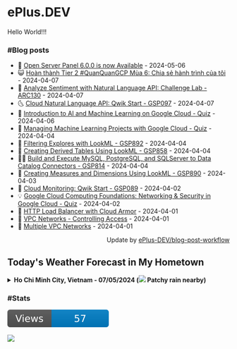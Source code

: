 # ePlus.DEV

Hello World!!!

### #Blog posts

- 🧰 [Open Server Panel 6.0.0 is now Available](https://eplus.dev/open-server-panel-600-is-now-available) - 2024-05-06 
- 😺 [Hoàn thành Tier 2 #QuanQuanGCP Mùa 6: Chia sẻ hành trình của tôi](https://eplus.dev/hoan-thanh-tier-2-quanquangcp-mua-6-chia-se-hanh-trinh-cua-toi) - 2024-04-07 
- 🗽 [Analyze Sentiment with Natural Language API: Challenge Lab - ARC130](https://eplus.dev/analyze-sentiment-with-natural-language-api-challenge-lab-arc130) - 2024-04-07 
- 🌜 [Cloud Natural Language API: Qwik Start - GSP097](https://eplus.dev/cloud-natural-language-api-qwik-start-gsp097) - 2024-04-07 
- 📝 [Introduction to AI and Machine Learning on Google Cloud - Quiz](https://eplus.dev/introduction-to-ai-and-machine-learning-on-google-cloud-quiz) - 2024-04-06 
- 🚀 [Managing Machine Learning Projects with Google Cloud - Quiz](https://eplus.dev/managing-machine-learning-projects-with-google-cloud-quiz) - 2024-04-04 
- 💼 [Filtering Explores with LookML - GSP892](https://eplus.dev/filtering-explores-with-lookml-gsp892) - 2024-04-04 
- 🦣 [Creating Derived Tables Using LookML - GSP858](https://eplus.dev/creating-derived-tables-using-lookml-gsp858) - 2024-04-04 
- 👨‍🏫 [Build and Execute MySQL, PostgreSQL, and SQLServer to Data Catalog Connectors - GSP814](https://eplus.dev/build-and-execute-mysql-postgresql-and-sqlserver-to-data-catalog-connectors-gsp814) - 2024-04-04 
- 🔭 [Creating Measures and Dimensions Using LookML - GSP890](https://eplus.dev/creating-measures-and-dimensions-using-lookml-gsp890) - 2024-04-03 
- 🤡 [Cloud Monitoring: Qwik Start - GSP089](https://eplus.dev/cloud-monitoring-qwik-start-gsp089) - 2024-04-02 
- 💡 [Google Cloud Computing Foundations: Networking &amp; Security in Google Cloud - Quiz](https://eplus.dev/google-cloud-computing-foundations-networking-security-in-google-cloud-quiz) - 2024-04-02 
- 🦣 [HTTP Load Balancer with Cloud Armor](https://eplus.dev/http-load-balancer-with-cloud-armor) - 2024-04-01 
- 💪 [VPC Networks - Controlling Access](https://eplus.dev/vpc-networks-controlling-access) - 2024-04-01 
- 🤡 [Multiple VPC Networks](https://eplus.dev/multiple-vpc-networks) - 2024-04-01 


<div align="right">
    Update by <a target="_blank" href="https://github.com/ePlus-DEV/blog-post-workflow">ePlus-DEV/blog-post-workflow</a>
</div>


## Today's Weather Forecast in My Hometown



<details>
    <summary><b>Ho Chi Minh City, Vietnam - 07/05/2024 (<img src="https://cdn.weatherapi.com/weather/64x64/day/176.png" width="25" /> Patchy rain nearby)</b>
    </summary>

    
<table>
    <tr>
        <th>Hour</th>
        <td>00:00</td><td>01:00</td><td>02:00</td><td>03:00</td><td>04:00</td><td>05:00</td><td>06:00</td><td>07:00</td><td>08:00</td><td>09:00</td><td>10:00</td><td>11:00</td><td>12:00</td><td>13:00</td><td>14:00</td><td>15:00</td><td>16:00</td><td>17:00</td><td>18:00</td><td>19:00</td><td>20:00</td><td>21:00</td><td>22:00</td><td>23:00</td>
    </tr>
    <tr>
        <th>Weather</th>
        <td><img src="https://cdn.weatherapi.com/weather/64x64/night/116.png"></img></td><td><img src="https://cdn.weatherapi.com/weather/64x64/night/113.png"></img></td><td><img src="https://cdn.weatherapi.com/weather/64x64/night/116.png"></img></td><td><img src="https://cdn.weatherapi.com/weather/64x64/night/176.png"></img></td><td><img src="https://cdn.weatherapi.com/weather/64x64/night/176.png"></img></td><td><img src="https://cdn.weatherapi.com/weather/64x64/night/176.png"></img></td><td><img src="https://cdn.weatherapi.com/weather/64x64/day/176.png"></img></td><td><img src="https://cdn.weatherapi.com/weather/64x64/day/176.png"></img></td><td><img src="https://cdn.weatherapi.com/weather/64x64/day/176.png"></img></td><td><img src="https://cdn.weatherapi.com/weather/64x64/day/113.png"></img></td><td><img src="https://cdn.weatherapi.com/weather/64x64/day/116.png"></img></td><td><img src="https://cdn.weatherapi.com/weather/64x64/day/116.png"></img></td><td><img src="https://cdn.weatherapi.com/weather/64x64/day/116.png"></img></td><td><img src="https://cdn.weatherapi.com/weather/64x64/day/113.png"></img></td><td><img src="https://cdn.weatherapi.com/weather/64x64/day/116.png"></img></td><td><img src="https://cdn.weatherapi.com/weather/64x64/day/113.png"></img></td><td><img src="https://cdn.weatherapi.com/weather/64x64/day/113.png"></img></td><td><img src="https://cdn.weatherapi.com/weather/64x64/day/113.png"></img></td><td><img src="https://cdn.weatherapi.com/weather/64x64/day/176.png"></img></td><td><img src="https://cdn.weatherapi.com/weather/64x64/night/176.png"></img></td><td><img src="https://cdn.weatherapi.com/weather/64x64/night/116.png"></img></td><td><img src="https://cdn.weatherapi.com/weather/64x64/night/113.png"></img></td><td><img src="https://cdn.weatherapi.com/weather/64x64/night/113.png"></img></td><td><img src="https://cdn.weatherapi.com/weather/64x64/night/116.png"></img></td>
    </tr>
    <tr>
        <th>Condition</th>
        <td width="200px">Partly Cloudy </td><td width="200px">Clear </td><td width="200px">Partly cloudy</td><td width="200px">Patchy rain nearby</td><td width="200px">Patchy rain nearby</td><td width="200px">Patchy rain nearby</td><td width="200px">Patchy rain nearby</td><td width="200px">Patchy rain nearby</td><td width="200px">Patchy rain nearby</td><td width="200px">Sunny</td><td width="200px">Partly Cloudy </td><td width="200px">Partly Cloudy </td><td width="200px">Partly Cloudy </td><td width="200px">Sunny</td><td width="200px">Partly Cloudy </td><td width="200px">Sunny</td><td width="200px">Sunny</td><td width="200px">Sunny</td><td width="200px">Patchy rain nearby</td><td width="200px">Patchy rain nearby</td><td width="200px">Partly Cloudy </td><td width="200px">Clear </td><td width="200px">Clear </td><td width="200px">Partly Cloudy </td>
    </tr>
    <tr>
        <th>Temperature</th>
        <td>29.5 °C</td><td>29.1 °C</td><td>30 °C</td><td>28.4 °C</td><td>27.7 °C</td><td>27.2 °C</td><td>27.1 °C</td><td>29.2 °C</td><td>31.3 °C</td><td>32.8 °C</td><td>34.4 °C</td><td>36.1 °C</td><td>38 °C</td><td>38.8 °C</td><td>37.6 °C</td><td>35.1 °C</td><td>34.9 °C</td><td>33.6 °C</td><td>31.9 °C</td><td>31 °C</td><td>30.9 °C</td><td>30.4 °C</td><td>30.1 °C</td><td>29.8 °C</td>
    </tr>
    <tr>
        <th>Wind</th>
        <td>14.8 kph</td><td>14.8 kph</td><td>6.8 kph</td><td>10.1 kph</td><td>9 kph</td><td>8.6 kph</td><td>8.6 kph</td><td>11.2 kph</td><td>14 kph</td><td>13.7 kph</td><td>13 kph</td><td>10.1 kph</td><td>7.6 kph</td><td>7.6 kph</td><td>14.4 kph</td><td>24.1 kph</td><td>23.4 kph</td><td>22.7 kph</td><td>20.9 kph</td><td>17.3 kph</td><td>18.7 kph</td><td>21.6 kph</td><td>20.2 kph</td><td>18.7 kph</td>
    </tr>
</table>


<div align="right">
    Updated at: 2024-05-06T19:59:45Z - by <a target="_blank"
        href="https://github.com/ePlus-DEV/weather-forecast">ePlus-DEV/weather-forecast</a>
</div>
</details>


### #Stats

[![Image of counter](https://github.com/ePlus-DEV/view-counter/blob/main/svg/685088620/badge.svg)](https://github.com/ePlus-DEV/view-counter/blob/main/readme/685088620/week.md)

![](https://komarev.com/ghpvc/?username=ePlus-DEV&style=for-the-badge)
